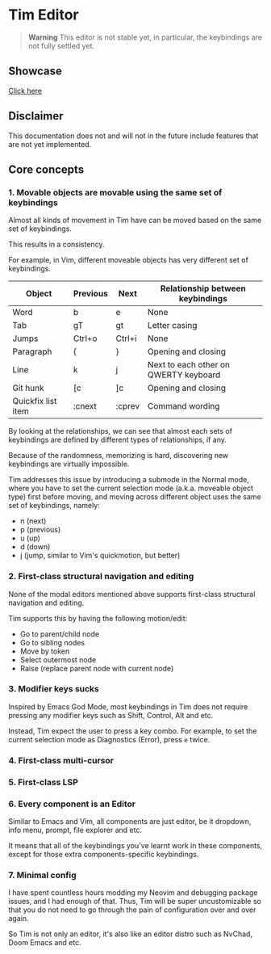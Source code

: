 # Tim Editor

> **Warning**
This editor is not stable yet, in particular, the keybindings are not fully settled yet.

## Showcase
[Click here](./showcase.md)

## Disclaimer

This documentation does not and will not in the future include features that are not yet implemented.

## Core concepts

### 1. Movable objects are movable using the same set of keybindings

Almost all kinds of movement in Tim have can be moved based on the same set of keybindings.

This results in a consistency.

For example, in Vim, different moveable objects has very different set of keybindings.

| Object             | Previous | Next   | Relationship between keybindings      |
| ------------------ | -------- | ------ | ------------------------------------- |
| Word               | b        | e      | None                                  |
| Tab                | gT       | gt     | Letter casing                         |
| Jumps              | Ctrl+o   | Ctrl+i | None                                  |
| Paragraph          | {        | }      | Opening and closing                   |
| Line               | k        | j      | Next to each other on QWERTY keyboard |
| Git hunk           | [c       | ]c     | Opening and closing                   |
| Quickfix list item | :cnext   | :cprev | Command wording                       |

By looking at the relationships, we can see that almost each sets of
keybindings are defined by different types of relationships, if any.

Because of the randomness, memorizing is hard, discovering new keybindings are virtually impossible.

Tim addresses this issue by introducing a submode in the Normal mode, where you
have to set the current selection mode (a.k.a. moveable object type) first
before moving, and moving across different object uses the same set of keybindings, namely:

- n (next)
- p (previous)
- u (up)
- d (down)
- j (jump, similar to Vim's quickmotion, but better)

### 2. First-class structural navigation and editing

None of the modal editors mentioned above supports first-class structural navigation and editing.

Tim supports this by having the following motion/edit:

- Go to parent/child node
- Go to sibling nodes
- Move by token
- Select outermost node
- Raise (replace parent node with current node)

### 3. Modifier keys sucks

Inspired by Emacs God Mode, most keybindings in Tim does not require pressing any modifier keys such as Shift, Control, Alt and etc.

Instead, Tim expect the user to press a key combo. For example, to set the current selection mode as Diagnostics (Error), press `e` twice.

### 4. First-class multi-cursor

### 5. First-class LSP

### 6. Every component is an Editor

Similar to Emacs and Vim, all components are just editor, be it dropdown, info menu, prompt, file explorer and etc.

It means that all of the keybindings you've learnt work in these components, except for those extra components-specific keybindings.

### 7. Minimal config

I have spent countless hours modding my Neovim and debugging package issues,
and I had enough of that. Thus, Tim will be super uncustomizable so that you do
not need to go through the pain of configuration over and over again.

So Tim is not only an editor, it's also like an editor distro such as NvChad, Doom Emacs and etc.

